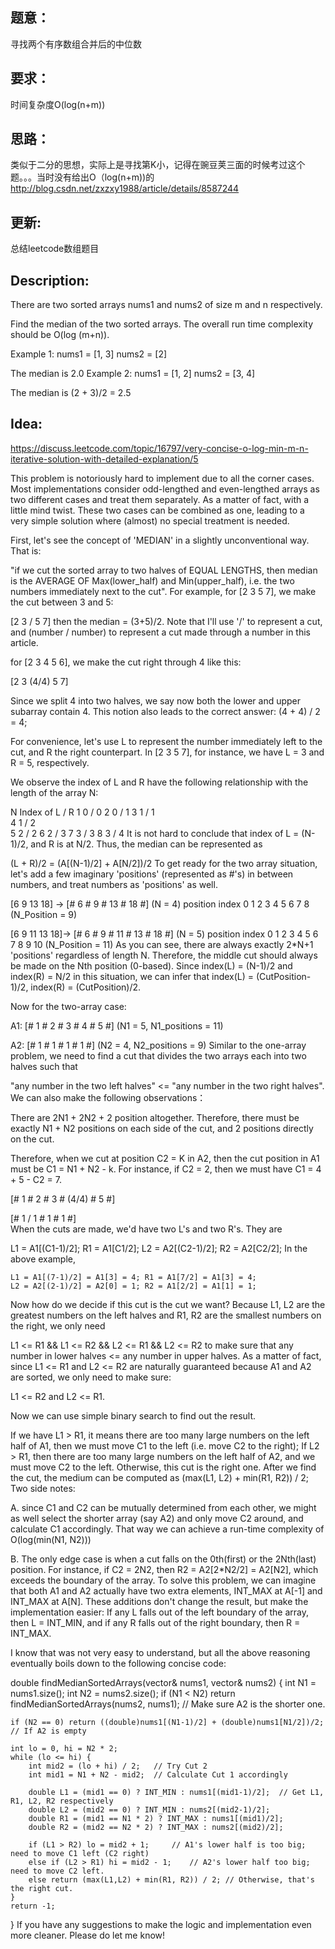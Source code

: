 ## 题意：
寻找两个有序数组合并后的中位数

## 要求：
时间复杂度O(log(n+m))

## 思路：
类似于二分的思想，实际上是寻找第K小，记得在豌豆荚三面的时候考过这个题。。。当时没有给出O（log(n+m))的
http://blog.csdn.net/zxzxy1988/article/details/8587244

## 更新:
总结leetcode数组题目

## Description:
There are two sorted arrays nums1 and nums2 of size m and n respectively.

Find the median of the two sorted arrays. The overall run time complexity should be O(log (m+n)).

Example 1:
nums1 = [1, 3]
nums2 = [2]

The median is 2.0
Example 2:
nums1 = [1, 2]
nums2 = [3, 4]

The median is (2 + 3)/2 = 2.5

## Idea:
https://discuss.leetcode.com/topic/16797/very-concise-o-log-min-m-n-iterative-solution-with-detailed-explanation/5

This problem is notoriously hard to implement due to all the corner cases. Most implementations consider odd-lengthed and even-lengthed arrays as two different cases and treat them separately. As a matter of fact, with a little mind twist. These two cases can be combined as one, leading to a very simple solution where (almost) no special treatment is needed.

First, let's see the concept of 'MEDIAN' in a slightly unconventional way. That is:

"if we cut the sorted array to two halves of EQUAL LENGTHS, then
median is the AVERAGE OF Max(lower_half) and Min(upper_half), i.e. the
two numbers immediately next to the cut".
For example, for [2 3 5 7], we make the cut between 3 and 5:

[2 3 / 5 7]
then the median = (3+5)/2. Note that I'll use '/' to represent a cut, and (number / number) to represent a cut made through a number in this article.

for [2 3 4 5 6], we make the cut right through 4 like this:

[2 3 (4/4) 5 7]

Since we split 4 into two halves, we say now both the lower and upper subarray contain 4. This notion also leads to the correct answer: (4 + 4) / 2 = 4;

For convenience, let's use L to represent the number immediately left to the cut, and R the right counterpart. In [2 3 5 7], for instance, we have L = 3 and R = 5, respectively.

We observe the index of L and R have the following relationship with the length of the array N:

N        Index of L / R
1               0 / 0
2               0 / 1
3               1 / 1  
4               1 / 2      
5               2 / 2
6               2 / 3
7               3 / 3
8               3 / 4
It is not hard to conclude that index of L = (N-1)/2, and R is at N/2. Thus, the median can be represented as

(L + R)/2 = (A[(N-1)/2] + A[N/2])/2
To get ready for the two array situation, let's add a few imaginary 'positions' (represented as #'s) in between numbers, and treat numbers as 'positions' as well.

[6 9 13 18]  ->   [# 6 # 9 # 13 # 18 #]    (N = 4)
position index     0 1 2 3 4 5  6 7  8     (N_Position = 9)
		  
[6 9 11 13 18]->   [# 6 # 9 # 11 # 13 # 18 #]   (N = 5)
position index      0 1 2 3 4 5  6 7  8 9 10    (N_Position = 11)
As you can see, there are always exactly 2*N+1 'positions' regardless of length N. Therefore, the middle cut should always be made on the Nth position (0-based). Since index(L) = (N-1)/2 and index(R) = N/2 in this situation, we can infer that index(L) = (CutPosition-1)/2, index(R) = (CutPosition)/2.

Now for the two-array case:

A1: [# 1 # 2 # 3 # 4 # 5 #]    (N1 = 5, N1_positions = 11)

A2: [# 1 # 1 # 1 # 1 #]     (N2 = 4, N2_positions = 9)
Similar to the one-array problem, we need to find a cut that divides the two arrays each into two halves such that

"any number in the two left halves" <= "any number in the two right
halves".
We can also make the following observations：

There are 2N1 + 2N2 + 2 position altogether. Therefore, there must be exactly N1 + N2 positions on each side of the cut, and 2 positions directly on the cut.

Therefore, when we cut at position C2 = K in A2, then the cut position in A1 must be C1 = N1 + N2 - k. For instance, if C2 = 2, then we must have C1 = 4 + 5 - C2 = 7.

 [# 1 # 2 # 3 # (4/4) # 5 #]    

 [# 1 / 1 # 1 # 1 #]   
When the cuts are made, we'd have two L's and two R's. They are

 L1 = A1[(C1-1)/2]; R1 = A1[C1/2];
 L2 = A2[(C2-1)/2]; R2 = A2[C2/2];
In the above example,

    L1 = A1[(7-1)/2] = A1[3] = 4; R1 = A1[7/2] = A1[3] = 4;
    L2 = A2[(2-1)/2] = A2[0] = 1; R2 = A1[2/2] = A1[1] = 1;
Now how do we decide if this cut is the cut we want? Because L1, L2 are the greatest numbers on the left halves and R1, R2 are the smallest numbers on the right, we only need

L1 <= R1 && L1 <= R2 && L2 <= R1 && L2 <= R2
to make sure that any number in lower halves <= any number in upper halves. As a matter of fact, since
L1 <= R1 and L2 <= R2 are naturally guaranteed because A1 and A2 are sorted, we only need to make sure:

L1 <= R2 and L2 <= R1.

Now we can use simple binary search to find out the result.

If we have L1 > R1, it means there are too many large numbers on the left half of A1, then we must move C1 to the left (i.e. move C2 to the right); 
If L2 > R1, then there are too many large numbers on the left half of A2, and we must move C2 to the left.
Otherwise, this cut is the right one. 
After we find the cut, the medium can be computed as (max(L1, L2) + min(R1, R2)) / 2;
Two side notes:

A. since C1 and C2 can be mutually determined from each other, we might as well select the shorter array (say A2) and only move C2 around, and calculate C1 accordingly. That way we can achieve a run-time complexity of O(log(min(N1, N2)))

B. The only edge case is when a cut falls on the 0th(first) or the 2Nth(last) position. For instance, if C2 = 2N2, then R2 = A2[2*N2/2] = A2[N2], which exceeds the boundary of the array. To solve this problem, we can imagine that both A1 and A2 actually have two extra elements, INT_MAX at A[-1] and INT_MAX at A[N]. These additions don't change the result, but make the implementation easier: If any L falls out of the left boundary of the array, then L = INT_MIN, and if any R falls out of the right boundary, then R = INT_MAX.

I know that was not very easy to understand, but all the above reasoning eventually boils down to the following concise code:

 double findMedianSortedArrays(vector<int>& nums1, vector<int>& nums2) {
    int N1 = nums1.size();
    int N2 = nums2.size();
    if (N1 < N2) return findMedianSortedArrays(nums2, nums1);	// Make sure A2 is the shorter one.
    
    if (N2 == 0) return ((double)nums1[(N1-1)/2] + (double)nums1[N1/2])/2;  // If A2 is empty
    
    int lo = 0, hi = N2 * 2;
    while (lo <= hi) {
        int mid2 = (lo + hi) / 2;   // Try Cut 2 
        int mid1 = N1 + N2 - mid2;  // Calculate Cut 1 accordingly
        
        double L1 = (mid1 == 0) ? INT_MIN : nums1[(mid1-1)/2];	// Get L1, R1, L2, R2 respectively
        double L2 = (mid2 == 0) ? INT_MIN : nums2[(mid2-1)/2];
        double R1 = (mid1 == N1 * 2) ? INT_MAX : nums1[(mid1)/2];
        double R2 = (mid2 == N2 * 2) ? INT_MAX : nums2[(mid2)/2];
        
        if (L1 > R2) lo = mid2 + 1;		// A1's lower half is too big; need to move C1 left (C2 right)
        else if (L2 > R1) hi = mid2 - 1;	// A2's lower half too big; need to move C2 left.
        else return (max(L1,L2) + min(R1, R2)) / 2;	// Otherwise, that's the right cut.
    }
    return -1;
} 
If you have any suggestions to make the logic and implementation even more cleaner. Please do let me know!